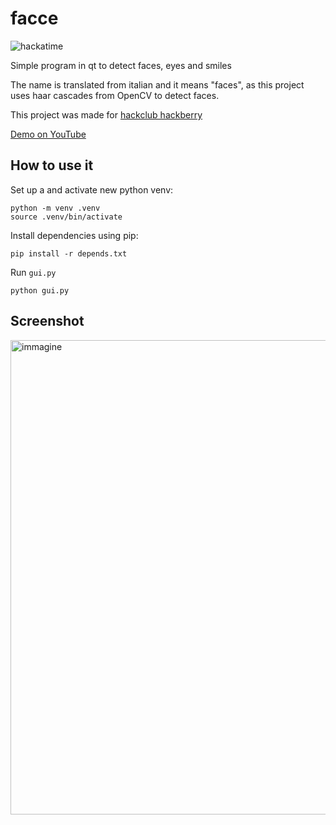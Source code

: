 # facce

![hackatime](https://hackatime-badge.hackclub.com/U096FFK63H7/facce)

Simple program in qt to detect faces, eyes and smiles

The name is translated from italian and it means "faces", as this project uses haar cascades from OpenCV to detect faces. 

This project was made for [hackclub hackberry](https://hackberry.hackclub.com)

[Demo on YouTube](https://www.youtube.com/embed/_5op2X7bEns?si=bi5kwfkepOvBv3tC)

## How to use it

Set up a and activate new python venv:

```shell
python -m venv .venv
source .venv/bin/activate
```

Install dependencies using pip:

```shell
pip install -r depends.txt
```

Run `gui.py`

```shell
python gui.py
```

## Screenshot
<img width="932" height="759" alt="immagine" src="https://github.com/user-attachments/assets/c105a7ad-4afe-4217-aa23-63841c31a730" />

